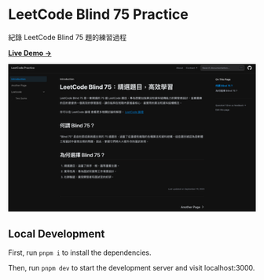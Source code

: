 # LeetCode Blind 75 Practice

紀錄 LeetCode Blind 75 題的練習過程

[**Live Demo →**](https://leetcode-practice.vercel.app/)

![image](/images/index/01.png)

## Local Development

First, run `pnpm i` to install the dependencies.

Then, run `pnpm dev` to start the development server and visit localhost:3000.
